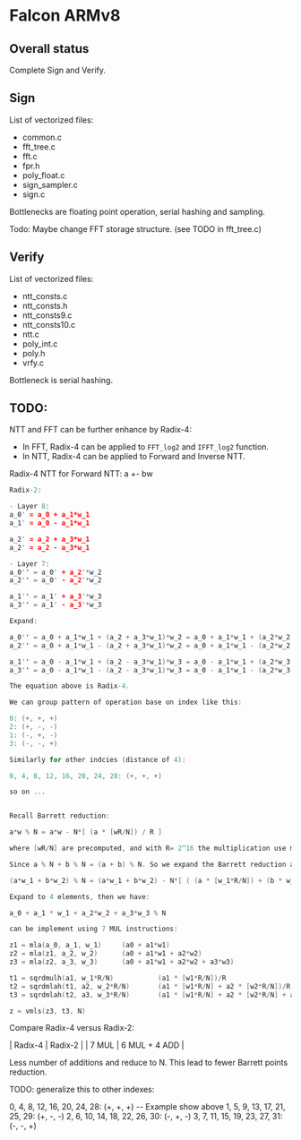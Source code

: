 # Falcon ARMv8

## Overall status

Complete Sign and Verify. 


## Sign 

List of vectorized files: 

- common.c
- fft_tree.c
- fft.c
- fpr.h
- poly_float.c
- sign_sampler.c
- sign.c

Bottlenecks are floating point operation, serial hashing and sampling. 

Todo: Maybe change FFT storage structure. (see TODO in fft_tree.c)

## Verify

List of vectorized files: 

- ntt_consts.c
- ntt_consts.h
- ntt_consts9.c
- ntt_consts10.c
- ntt.c
- poly_int.c
- poly.h
- vrfy.c

Bottleneck is serial hashing.

## TODO: 

NTT and FFT can be further enhance by Radix-4:

- In FFT, Radix-4 can be applied to `FFT_log2` and `IFFT_log2` function. 
- In NTT, Radix-4 can be applied to Forward and Inverse NTT. 


Radix-4 NTT for Forward NTT:  a +- bw

```c
Radix-2:

- Layer 8:
a_0' = a_0 + a_1*w_1 
a_1' = a_0 - a_1*w_1 

a_2' = a_2 + a_3*w_1 
a_2' = a_2 - a_3*w_1 

- Layer 7: 
a_0'' = a_0' + a_2'*w_2
a_2'' = a_0' - a_2'*w_2

a_1'' = a_1' + a_3'*w_3
a_3'' = a_1' - a_3'*w_3

Expand: 

a_0'' = a_0 + a_1*w_1 + (a_2 + a_3*w_1)*w_2 = a_0 + a_1*w_1 + (a_2*w_2 + a_3*w_3)
a_2'' = a_0 + a_1*w_1 - (a_2 + a_3*w_1)*w_2 = a_0 + a_1*w_1 - (a_2*w_2 + a_3*w_3)

a_1'' = a_0 - a_1*w_1 + (a_2 - a_3*w_1)*w_3 = a_0 - a_1*w_1 + (a_2*w_3 - a_3*w_4)
a_3'' = a_0 - a_1*w_1 - (a_2 - a_3*w_1)*w_3 = a_0 - a_1*w_1 - (a_2*w_3 - a_3*w_4)

The equation above is Radix-4. 

We can group pattern of operation base on index like this: 

0: (+, +, +)
2: (+, -, -)
1: (-, +, -)
3: (-, -, +)

Similarly for other indcies (distance of 4): 

0, 4, 8, 12, 16, 20, 24, 28: (+, +, +)

so on ... 


Recall Barrett reduction: 

a*w % N = a*w - N*[ (a * [wR/N]) / R ]

where [wR/N] are precomputed, and with R= 2^16 the multiplication use multiply return high-only.

Since a % N + b % N = (a + b) % N. So we expand the Barrett reduction above to 2 elements: 

(a*w_1 + b*w_2) % N = (a*w_1 + b*w_2) - N*[ ( (a * [w_1*R/N]) + (b * w_2*R/N) ) / R ]

Expand to 4 elements, then we have: 

a_0 + a_1 * w_1 + a_2*w_2 + a_3*w_3 % N 

can be implement using 7 MUL instructions: 

z1 = mla(a_0, a_1, w_1)     (a0 + a1*w1)
z2 = mla(z1, a_2, w_2)      (a0 + a1*w1 + a2*w2)
z3 = mla(z2, a_3, w_3)      (a0 + a1*w1 + a2*w2 + a3*w3)

t1 = sqrdmulh(a1, w_1*R/N)           (a1 * [w1*R/N])/R
t2 = sqrdmlah(t1, a2, w_2*R/N)       (a1 * [w1*R/N] + a2 * [w2*R/N])/R
t3 = sqrdmlah(t2, a3, w_3*R/N)       (a1 * [w1*R/N] + a2 * [w2*R/N] + a3 * [w3*R/N])/R

z = vmls(z3, t3, N) 

```


Compare Radix-4 versus Radix-2: 

| Radix-4 | Radix-2 | 
| 7 MUL   | 6 MUL + 4 ADD | 

Less number of additions and reduce to N. This lead to fewer Barrett points reduction.  

TODO: generalize this to other indexes: 

0, 4, 8,  12, 16, 20, 24, 28: (+, +, +)  -- Example show above
1, 5, 9,  13, 17, 21, 25, 29: (+, -, -)
2, 6, 10, 14, 18, 22, 26, 30: (-, +, -)
3, 7, 11, 15, 19, 23, 27, 31: (-, -, +)




